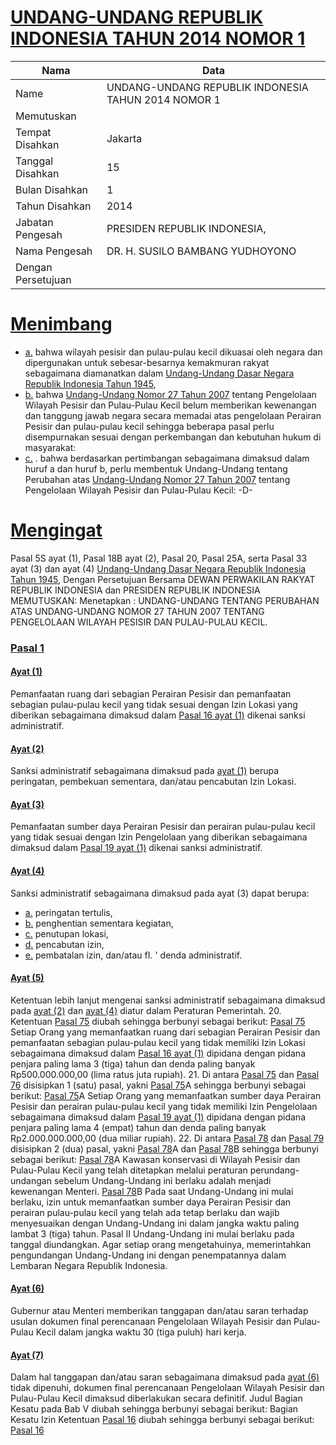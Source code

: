 # [UNDANG-UNDANG REPUBLIK INDONESIA TAHUN 2014 NOMOR 1](http://example.org/legal/document/uu/2014/1)

| Nama | Data |
| ------ | ----- |
|Name|UNDANG-UNDANG REPUBLIK INDONESIA TAHUN 2014 NOMOR 1|
|Memutuskan||
|Tempat Disahkan|Jakarta|
|Tanggal Disahkan|15|
|Bulan Disahkan|1|
|Tahun Disahkan|2014|
|Jabatan Pengesah|PRESIDEN REPUBLIK INDONESIA,|
|Nama Pengesah|DR. H. SUSILO BAMBANG YUDHOYONO|
|Dengan Persetujuan||
# [Menimbang](http://example.org/legal/document/uu/2014/1/menimbang)

* [a.](http://example.org/legal/document/uu/2014/1/menimbang/point/a) bahwa wilayah pesisir dan pulau-pulau kecil dikuasai oleh negara dan dipergunakan untuk sebesar-besarnya kemakmuran rakyat sebagaimana diamanatkan dalam [Undang-Undang Dasar Negara Republik Indonesia Tahun 1945](http://example.org/legal/document/uu),
* [b.](http://example.org/legal/document/uu/2014/1/menimbang/point/b) bahwa [Undang-Undang Nomor 27 Tahun 2007](http://example.org/legal/document/uu/2007/27) tentang Pengelolaan Wilayah Pesisir dan Pulau-Pulau Kecil belum memberikan kewenangan dan tanggung jawab negara secara memadai atas pengelolaan Perairan Pesisir dan pulau-pulau kecil sehingga beberapa pasal perlu disempurnakan sesuai dengan perkembangan dan kebutuhan hukum di masyarakat:
* [c.](http://example.org/legal/document/uu/2014/1/menimbang/point/c) . bahwa berdasarkan pertimbangan sebagaimana dimaksud dalam huruf a dan huruf b, perlu membentuk Undang-Undang tentang Perubahan atas [Undang-Undang Nomor 27 Tahun 2007](http://example.org/legal/document/uu/2007/27) tentang Pengelolaan Wilayah Pesisir dan Pulau-Pulau Kecil: -D-
# [Mengingat](http://example.org/legal/document/uu/2014/1/mengingat)
Pasal 5S ayat (1), Pasal 18B ayat (2), Pasal 20, Pasal 25A, serta Pasal 33 ayat (3) dan ayat (4) [Undang-Undang Dasar Negara Republik Indonesia Tahun 1945](http://example.org/legal/document/uu), Dengan Persetujuan Bersama DEWAN PERWAKILAN RAKYAT REPUBLIK INDONESIA dan PRESIDEN REPUBLIK INDONESIA MEMUTUSKAN: Menetapkan : UNDANG-UNDANG TENTANG PERUBAHAN ATAS UNDANG-UNDANG NOMOR 27 TAHUN 2007 TENTANG PENGELOLAAN WILAYAH PESISIR DAN PULAU-PULAU KECIL.

### [Pasal 1](http://example.org/legal/document/uu/2014/1/pasal/0001)

#### [Ayat (1)](http://example.org/legal/document/uu/2014/1/pasal/0001/version/20140115/ayat/0001)
Pemanfaatan ruang dari sebagian Perairan Pesisir dan pemanfaatan sebagian pulau-pulau kecil yang tidak sesuai dengan Izin Lokasi yang diberikan sebagaimana dimaksud dalam [Pasal 16 ayat (1)](http://example.org/legal/document/uu/2014/1/pasal/0001/version/20140115/ayat/0001) dikenai sanksi administratif.

#### [Ayat (2)](http://example.org/legal/document/uu/2014/1/pasal/0001/version/20140115/ayat/0002)
Sanksi administratif sebagaimana dimaksud pada [ayat (1)](http://example.org/legal/document/uu/2014/1/pasal/0001/version/20140115/ayat/0001) berupa peringatan, pembekuan sementara, dan/atau pencabutan Izin Lokasi.

#### [Ayat (3)](http://example.org/legal/document/uu/2014/1/pasal/0001/version/20140115/ayat/0003)
Pemanfaatan sumber daya Perairan Pesisir dan perairan pulau-pulau kecil yang tidak sesuai dengan Izin Pengelolaan yang diberikan sebagaimana dimaksud dalam [Pasal 19 ayat (1)](http://example.org/legal/document/uu/2014/1/pasal/0001/version/20140115/ayat/0001) dikenai sanksi administratif.

#### [Ayat (4)](http://example.org/legal/document/uu/2014/1/pasal/0001/version/20140115/ayat/0004)
Sanksi administratif sebagaimana dimaksud pada ayat (3) dapat berupa:
* [a.](http://example.org/legal/document/uu/2014/1/pasal/0001/version/20140115/ayat/0004/point/a) peringatan tertulis,
* [b.](http://example.org/legal/document/uu/2014/1/pasal/0001/version/20140115/ayat/0004/point/b) penghentian sementara kegiatan,
* [c.](http://example.org/legal/document/uu/2014/1/pasal/0001/version/20140115/ayat/0004/point/c) penutupan lokasi,
* [d.](http://example.org/legal/document/uu/2014/1/pasal/0001/version/20140115/ayat/0004/point/d) pencabutan izin,
* [e.](http://example.org/legal/document/uu/2014/1/pasal/0001/version/20140115/ayat/0004/point/e) pembatalan izin, dan/atau fI. ' denda administratif.

#### [Ayat (5)](http://example.org/legal/document/uu/2014/1/pasal/0001/version/20140115/ayat/0005)
Ketentuan lebih lanjut mengenai sanksi administratif sebagaimana dimaksud pada [ayat (2)](http://example.org/legal/document/uu/2014/1/pasal/0001/version/20140115/ayat/0002) dan [ayat (4)](http://example.org/legal/document/uu/2014/1/pasal/0001/version/20140115/ayat/0004) diatur dalam Peraturan Pemerintah. 20. Ketentuan [Pasal 75](http://example.org/legal/document/uu/2014/1/pasal/0075) diubah sehingga berbunyi sebagai berikut: [Pasal 75](http://example.org/legal/document/uu/2014/1/pasal/0075) Setiap Orang yang memanfaatkan ruang dari sebagian Perairan Pesisir dan pemanfaatan sebagian pulau-pulau kecil yang tidak memiliki Izin Lokasi sebagaimana dimaksud dalam [Pasal 16 ayat (1)](http://example.org/legal/document/uu/2014/1/pasal/0001/version/20140115/ayat/0001) dipidana dengan pidana penjara paling lama 3 (tiga) tahun dan denda paling banyak Rp500.000.000,00 (lima ratus juta rupiah). 21. Di antara [Pasal 75](http://example.org/legal/document/uu/2014/1/pasal/0075) dan [Pasal 76](http://example.org/legal/document/uu/2014/1/pasal/0076) disisipkan 1 (satu) pasal, yakni [Pasal 75](http://example.org/legal/document/uu/2014/1/pasal/0075)A sehingga berbunyi sebagai berikut: [Pasal 75](http://example.org/legal/document/uu/2014/1/pasal/0075)A Setiap Orang yang memanfaatkan sumber daya Perairan Pesisir dan perairan pulau-pulau kecil yang tidak memiliki Izin Pengelolaan sebagaimana dimaksud dalam [Pasal 19 ayat (1)](http://example.org/legal/document/uu/2014/1/pasal/0001/version/20140115/ayat/0001) dipidana dengan pidana penjara paling lama 4 (empat) tahun dan denda paling banyak Rp2.000.000.000,00 (dua miliar rupiah). 22. Di antara [Pasal 78](http://example.org/legal/document/uu/2014/1/pasal/0078) dan [Pasal 79](http://example.org/legal/document/uu/2014/1/pasal/0079) disisipkan 2 (dua) pasal, yakni [Pasal 78](http://example.org/legal/document/uu/2014/1/pasal/0078)A dan [Pasal 78](http://example.org/legal/document/uu/2014/1/pasal/0078)B sehingga berbunyi sebagai berikut: [Pasal 78](http://example.org/legal/document/uu/2014/1/pasal/0078)A Kawasan konservasi di Wilayah Pesisir dan Pulau-Pulau Kecil yang telah ditetapkan melalui peraturan perundang-undangan sebelum Undang-Undang ini berlaku adalah menjadi kewenangan Menteri. [Pasal 78](http://example.org/legal/document/uu/2014/1/pasal/0078)B Pada saat Undang-Undang ini mulai berlaku, izin untuk memanfaatkan sumber daya Perairan Pesisir dan perairan pulau-pulau kecil yang telah ada tetap berlaku dan wajib menyesuaikan dengan Undang-Undang ini dalam jangka waktu paling lambat 3 (tiga) tahun. Pasal II Undang-Undang ini mulai berlaku pada tanggal diundangkan. Agar setiap orang mengetahuinya, memerintahkan pengundangan Undang-Undang ini dengan penempatannya dalam Lembaran Negara Republik Indonesia.

#### [Ayat (6)](http://example.org/legal/document/uu/2014/1/pasal/0001/version/20140115/ayat/0006)
Gubernur atau Menteri memberikan tanggapan dan/atau saran terhadap usulan dokumen final perencanaan Pengelolaan Wilayah Pesisir dan Pulau-Pulau Kecil dalam jangka waktu 30 (tiga puluh) hari kerja.

#### [Ayat (7)](http://example.org/legal/document/uu/2014/1/pasal/0001/version/20140115/ayat/0007)
Dalam hal tanggapan dan/atau saran sebagaimana dimaksud pada [ayat (6)](http://example.org/legal/document/uu/2014/1/pasal/0001/version/20140115/ayat/0006) tidak dipenuhi, dokumen final perencanaan Pengelolaan Wilayah Pesisir dan Pulau-Pulau Kecil dimaksud diberlakukan secara definitif. Judul Bagian Kesatu pada Bab V diubah sehingga berbunyi sebagai berikut: Bagian Kesatu Izin Ketentuan [Pasal 16](http://example.org/legal/document/uu/2014/1/pasal/0016) diubah sehingga berbunyi sebagai berikut: [Pasal 16](http://example.org/legal/document/uu/2014/1/pasal/0016)
